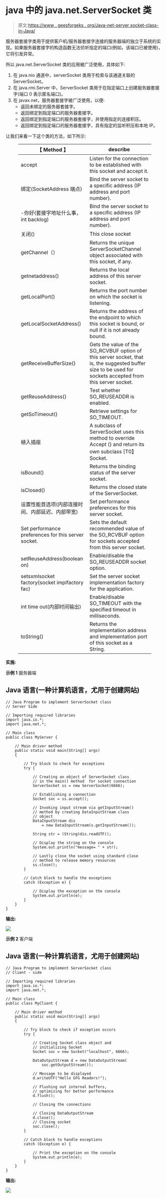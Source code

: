 # java 中的 java.net.ServerSocket 类

> 原文:[https://www . geesforgeks . org/Java-net-server socket-class-in-Java/](https://www.geeksforgeeks.org/java-net-serversocket-class-in-java/)

服务器套接字类用于提供客户机/服务器套接字连接的服务器端的独立于系统的实现。如果服务器套接字的构造函数无法侦听指定的端口(例如，该端口已被使用)，它将引发异常。

所以 java.net.ServerSocket 类的应用被广泛使用，具体如下:

1.  在 java.nio 通道中，serverSocket 类用于检索与该通道关联的 ServerSocket。
2.  在 java.rmi.Server 中，ServerSocket 类用于在指定端口上创建服务器套接字(端口 0 表示匿名端口)。
3.  在 javax.net，服务器套接字被广泛使用，以便:
    *   返回未绑定的服务器套接字。
    *   返回绑定到指定端口的服务器套接字。
    *   返回绑定到指定端口的服务器套接字，并使用指定的连接积压。
    *   返回绑定到指定端口的服务器套接字，具有指定的监听积压和本地 IP。

让我们来看一下这个类的方法，如下所示:

<figure class="table">

| 【 Method 】 | describe |
| --- | --- |
| accept | Listen for the connection to be established with this socket and accept it. |
| 绑定(SocketAddress 端点) | Bind the server socket to a specific address (IP address and port number). |
| -你好(套接字地址什么事，int backlog) | Bind the server socket to a specific address (IP address and port number). |
| 关闭() | This close socket |
| getChannel（） | Returns the unique ServerSocketChannel object associated with this socket, if any. |
| getnetaddress() | Returns the local address of this server socket. |
| getLocalPort() | Returns the port number on which the socket is listening. |
| getLocalSocketAddress() | Returns the address of the endpoint to which this socket is bound, or null if it is not already bound. |
| getReceiveBufferSize() | Gets the value of the SO_RCVBUF option of this server socket, that is, the suggested buffer size to be used for sockets accepted from this server socket. |
| getReuseAddress() | Test whether SO_REUSEADDR is enabled. |
| getSoTimeout() | Retrieve settings for SO_TIMEOUT. |
| 植入插座 | A subclass of ServerSocket uses this method to override Accept () and return its own subclass [T0】 Socket. |
| isBound() | Returns the binding status of the server socket. |
| isClosed() | Returns the closed state of the ServerSocket. |
| 设置性能首选项(内部连接时间、内部延迟、内部带宽) | Set performance preferences for this server socket. |
| Set performance preferences for this server socket. | Sets the default recommended value of the SO_RCVBUF option for sockets accepted from this server socket. |
| setReuseAddress(boolean on) | Enable/disable the SO_REUSEADDR socket option. |
| setsxmlsocket factory(socket implfactory fac) | Set the server socket implementation factory for the application. |
| int time out(内部时间输出) | Enable/disable SO_TIMEOUT with the specified timeout in milliseconds. |
| toString() | Returns the implementation address and implementation port of this socket as a String. |

</figure>

**实施:**

**示例 1** 服务器端

## Java 语言(一种计算机语言，尤用于创建网站)

```
// Java Program to implement ServerSocket class
// Server Side

// Importing required libraries
import java.io.*;
import java.net.*;

// Main class
public class MyServer {

    // Main driver method
    public static void main(String[] args)
    {

        // Try block to check for exceptions
        try {

            // Creating an object of ServerSocket class
            // in the main() method  for socket connection
            ServerSocket ss = new ServerSocket(6666);

            // Establishing a connection
            Socket soc = ss.accept();

            // Invoking input stream via getInputStream()
            // method by creating DataInputStream class
            // object
            DataInputStream dis
                = new DataInputStream(s.getInputStream());

            String str = (String)dis.readUTF();

            // Display the string on the console
            System.out.println("message= " + str);

            // Lastly close the socket using standard close
            // method to release memory resources
            ss.close();
        }

        // Catch block to handle the exceptions
        catch (Exception e) {

            // Display the exception on the console
            System.out.println(e);
        }
    }
}
```

**输出:**

![](img/55b5d69557a9fb6ebdc2caf46a56264d.png)

**示例 2** 客户端

## Java 语言(一种计算机语言，尤用于创建网站)

```
// Java Program to implement ServerSocket class
// Client - side

// Importing required libraries
import java.io.*;
import java.net.*;

// Main class
public class MyClient {

    // Main driver method
    public static void main(String[] args)
    {

        // Try block to check if exception occurs
        try {

            // Creating Socket class object and
            // initializing Socket
            Socket soc = new Socket("localhost", 6666);

            DataOutputStream d = new DataOutputStream(
                soc.getOutputStream());

            // Message to be displayed
            d.writeUTF("Hello GFG Readers!");

            // Flushing out internal buffers,
            // optimizing for better performance
            d.flush();

            // Closing the connections

            // Closing DataOutputStream
            d.close();
            // Closing socket
            soc.close();
        }

        // Catch block to handle exceptions
        catch (Exception e) {

            // Print the exception on the console
            System.out.println(e);
        }
    }
}
```

**输出:**

![](img/c7df75db560827d60444a831dc38e410.png)